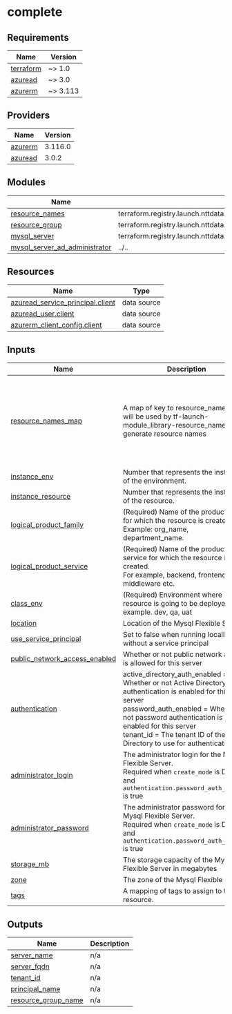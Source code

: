 # complete

<!-- BEGINNING OF PRE-COMMIT-TERRAFORM DOCS HOOK -->
## Requirements

| Name | Version |
|------|---------|
| <a name="requirement_terraform"></a> [terraform](#requirement\_terraform) | ~> 1.0 |
| <a name="requirement_azuread"></a> [azuread](#requirement\_azuread) | ~> 3.0 |
| <a name="requirement_azurerm"></a> [azurerm](#requirement\_azurerm) | ~> 3.113 |

## Providers

| Name | Version |
|------|---------|
| <a name="provider_azurerm"></a> [azurerm](#provider\_azurerm) | 3.116.0 |
| <a name="provider_azuread"></a> [azuread](#provider\_azuread) | 3.0.2 |

## Modules

| Name | Source | Version |
|------|--------|---------|
| <a name="module_resource_names"></a> [resource\_names](#module\_resource\_names) | terraform.registry.launch.nttdata.com/module_library/resource_name/launch | ~> 2.0 |
| <a name="module_resource_group"></a> [resource\_group](#module\_resource\_group) | terraform.registry.launch.nttdata.com/module_primitive/resource_group/azurerm | ~> 1.0 |
| <a name="module_mysql_server"></a> [mysql\_server](#module\_mysql\_server) | terraform.registry.launch.nttdata.com/module_primitive/mysql_server/azurerm | ~> 1.0 |
| <a name="module_mysql_server_ad_administrator"></a> [mysql\_server\_ad\_administrator](#module\_mysql\_server\_ad\_administrator) | ../.. | n/a |

## Resources

| Name | Type |
|------|------|
| [azuread_service_principal.client](https://registry.terraform.io/providers/hashicorp/azuread/latest/docs/data-sources/service_principal) | data source |
| [azuread_user.client](https://registry.terraform.io/providers/hashicorp/azuread/latest/docs/data-sources/user) | data source |
| [azurerm_client_config.client](https://registry.terraform.io/providers/hashicorp/azurerm/latest/docs/data-sources/client_config) | data source |

## Inputs

| Name | Description | Type | Default | Required |
|------|-------------|------|---------|:--------:|
| <a name="input_resource_names_map"></a> [resource\_names\_map](#input\_resource\_names\_map) | A map of key to resource\_name that will be used by tf-launch-module\_library-resource\_name to generate resource names | <pre>map(object({<br>    name       = string<br>    max_length = optional(number, 60)<br>  }))</pre> | <pre>{<br>  "mysql_server": {<br>    "max_length": 60,<br>    "name": "psql"<br>  },<br>  "resource_group": {<br>    "max_length": 60,<br>    "name": "rg"<br>  }<br>}</pre> | no |
| <a name="input_instance_env"></a> [instance\_env](#input\_instance\_env) | Number that represents the instance of the environment. | `number` | `0` | no |
| <a name="input_instance_resource"></a> [instance\_resource](#input\_instance\_resource) | Number that represents the instance of the resource. | `number` | `0` | no |
| <a name="input_logical_product_family"></a> [logical\_product\_family](#input\_logical\_product\_family) | (Required) Name of the product family for which the resource is created.<br>    Example: org\_name, department\_name. | `string` | `"launch"` | no |
| <a name="input_logical_product_service"></a> [logical\_product\_service](#input\_logical\_product\_service) | (Required) Name of the product service for which the resource is created.<br>    For example, backend, frontend, middleware etc. | `string` | `"database"` | no |
| <a name="input_class_env"></a> [class\_env](#input\_class\_env) | (Required) Environment where resource is going to be deployed. For example. dev, qa, uat | `string` | `"dev"` | no |
| <a name="input_location"></a> [location](#input\_location) | Location of the Mysql Flexible Server | `string` | `"eastus"` | no |
| <a name="input_use_service_principal"></a> [use\_service\_principal](#input\_use\_service\_principal) | Set to false when running locally without a service principal | `bool` | `true` | no |
| <a name="input_public_network_access_enabled"></a> [public\_network\_access\_enabled](#input\_public\_network\_access\_enabled) | Whether or not public network access is allowed for this server | `bool` | `false` | no |
| <a name="input_authentication"></a> [authentication](#input\_authentication) | active\_directory\_auth\_enabled = Whether or not Active Directory authentication is enabled for this server<br>password\_auth\_enabled         = Whether or not password authentication is enabled for this server<br>tenant\_id                     = The tenant ID of the Active Directory to use for authentication | <pre>object({<br>    active_directory_auth_enabled = optional(bool)<br>    password_auth_enabled         = optional(bool)<br>    tenant_id                     = optional(string)<br>  })</pre> | `null` | no |
| <a name="input_administrator_login"></a> [administrator\_login](#input\_administrator\_login) | The administrator login for the Mysql Flexible Server.<br>Required when `create_mode` is Default and `authentication.password_auth_enabled` is true | `string` | `null` | no |
| <a name="input_administrator_password"></a> [administrator\_password](#input\_administrator\_password) | The administrator password for the Mysql Flexible Server.<br>Required when `create_mode` is Default and `authentication.password_auth_enabled` is true | `string` | `null` | no |
| <a name="input_storage_mb"></a> [storage\_mb](#input\_storage\_mb) | The storage capacity of the Mysql Flexible Server in megabytes | `number` | `32768` | no |
| <a name="input_zone"></a> [zone](#input\_zone) | The zone of the Mysql Flexible Server | `string` | `null` | no |
| <a name="input_tags"></a> [tags](#input\_tags) | A mapping of tags to assign to the resource. | `map(string)` | `{}` | no |

## Outputs

| Name | Description |
|------|-------------|
| <a name="output_server_name"></a> [server\_name](#output\_server\_name) | n/a |
| <a name="output_server_fqdn"></a> [server\_fqdn](#output\_server\_fqdn) | n/a |
| <a name="output_tenant_id"></a> [tenant\_id](#output\_tenant\_id) | n/a |
| <a name="output_principal_name"></a> [principal\_name](#output\_principal\_name) | n/a |
| <a name="output_resource_group_name"></a> [resource\_group\_name](#output\_resource\_group\_name) | n/a |
<!-- END OF PRE-COMMIT-TERRAFORM DOCS HOOK -->
